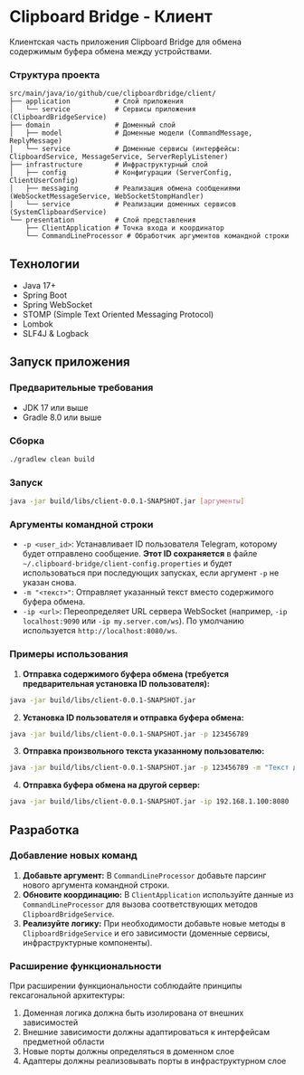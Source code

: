 # Clipboard Bridge - Клиент

Клиентская часть приложения Clipboard Bridge для обмена содержимым буфера обмена между устройствами.

### Структура проекта

```
src/main/java/io/github/cue/clipboardbridge/client/
├── application           # Слой приложения
│   └── service           # Сервисы приложения (ClipboardBridgeService)
├── domain                # Доменный слой
│   ├── model             # Доменные модели (CommandMessage, ReplyMessage)
│   └── service           # Доменные сервисы (интерфейсы: ClipboardService, MessageService, ServerReplyListener)
├── infrastructure        # Инфраструктурный слой
│   ├── config            # Конфигурации (ServerConfig, ClientUserConfig)
│   ├── messaging         # Реализация обмена сообщениями (WebSocketMessageService, WebSocketStompHandler)
│   └── service           # Реализации доменных сервисов (SystemClipboardService)
└── presentation          # Слой представления
    ├── ClientApplication # Точка входа и координатор
    └── CommandLineProcessor # Обработчик аргументов командной строки
```
## Технологии

- Java 17+
- Spring Boot
- Spring WebSocket
- STOMP (Simple Text Oriented Messaging Protocol)
- Lombok
- SLF4J & Logback
  
## Запуск приложения

### Предварительные требования

- JDK 17 или выше
- Gradle 8.0 или выше

### Сборка

```bash
./gradlew clean build
```

### Запуск

```bash
java -jar build/libs/client-0.0.1-SNAPSHOT.jar [аргументы]
```

### Аргументы командной строки

*   `-p <user_id>`: Устанавливает ID пользователя Telegram, которому будет отправлено сообщение. **Этот ID сохраняется** в файле `~/.clipboard-bridge/client-config.properties` и будет использоваться при последующих запусках, если аргумент `-p` не указан снова.
*   `-m "<текст>"`: Отправляет указанный текст вместо содержимого буфера обмена.
*   `-ip <url>`: Переопределяет URL сервера WebSocket (например, `-ip localhost:9090` или `-ip my.server.com/ws`). По умолчанию используется `http://localhost:8080/ws`.

### Примеры использования

1.  **Отправка содержимого буфера обмена (требуется предварительная установка ID пользователя):**
```bash
java -jar build/libs/client-0.0.1-SNAPSHOT.jar
```

2.  **Установка ID пользователя и отправка буфера обмена:**
```bash
java -jar build/libs/client-0.0.1-SNAPSHOT.jar -p 123456789 
```

3.  **Отправка произвольного текста указанному пользователю:**
```bash
java -jar build/libs/client-0.0.1-SNAPSHOT.jar -p 123456789 -m "Текст для отправки"
```

4.  **Отправка буфера обмена на другой сервер:**
```bash
java -jar build/libs/client-0.0.1-SNAPSHOT.jar -ip 192.168.1.100:8080 
```

## Разработка

### Добавление новых команд

1.  **Добавьте аргумент:** В `CommandLineProcessor` добавьте парсинг нового аргумента командной строки.
2.  **Обновите координацию:** В `ClientApplication` используйте данные из `CommandLineProcessor` для вызова соответствующих методов `ClipboardBridgeService`.
3.  **Реализуйте логику:** При необходимости добавьте новые методы в `ClipboardBridgeService` и его зависимости (доменные сервисы, инфраструктурные компоненты).

### Расширение функциональности

При расширении функциональности соблюдайте принципы гексагональной архитектуры:
1. Доменная логика должна быть изолирована от внешних зависимостей
2. Внешние зависимости должны адаптироваться к интерфейсам предметной области
3. Новые порты должны определяться в доменном слое
4. Адаптеры должны реализовывать порты в инфраструктурном слое
